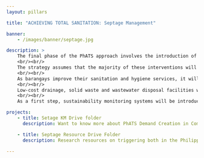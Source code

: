 ```yaml
---
layout: pillars

title: "ACHIEVING TOTAL SANITATION: Septage Management"

banner:
    - /images/banner/septage.jpg

description: >
    The final phase of the PhATS approach involves the introduction of the safe management of solid and liquid wastes, including drainage and the recycling and reuse of waste; and the development and strengthening of water quality monitoring systems, allied with the promotion of water supply protection, sanitary surveys, and safe water storage and handling.
    <br/><br/>
    The strategy assumes that the majority of these interventions will be piloted in the most progressive barangays and municipalities, with a focus on barangays that have either graduated to G2 Sustainable Sanitation barangay status, or seem likely to graduate in the near future. The intention is not to promote expensive, high-technology approaches, but to develop and refine simple and appropriate technologies and systems that can be implemented, operated and maintained by resource-scarce local governments in the typhoon-affected areas.
    <br/><br/>
    As barangays improve their sanitation and hygiene services, it will become important to introduce basic water safety planning and public health monitoring systems that are designed to detect major sanitation, hygiene or water supply problems. Point of use water quality testing and response protocols will be developed and piloted in G1 and G2 barangays, accompanied by advocacy to LGUS for the allocation of appropriate budgets and resources to sustain these services.
    <br/><br/>
    Low-cost drainage, solid waste and wastewater disposal facilities will be constructed to demonstrate and promote cost-effective waste management solutions, and encourage LGUs to work towards G3 Total Sanitation Barangay status. Where septic tanks are preferred or required (due to potential contamination of vulnerable groundwater or surface water resources), faecal sludge management (FSM) systems should be introduced. These systems will need to be appropriate for the largely rural contexts in which most implementing partners will be working, focusing on technologies and approaches that can be implemented and maintained by low capacity local governments and small private providers, in recognition that few previous FSM interventions in the Philippines have been either successful or sustainable.
    <br/><br/>
    As a first step, sustainability monitoring systems will be introduced as part of the G2 graduation process, with the aim of tracking what happens to toilet pits and septic tanks as they fill up and start to cause problems – whether pits are emptied or replaced; whether septic tanks are regularly desludged; whether effluent from either toilet pits or septic tanks contaminates local water bodies or open spaces; and whether any removed pit contents or septic sludge are then safely transported, treated or disposed. Improved information on the extent and nature of these sustainability problems will be an important driver for local governments and sanitation stakeholders to finance, develop and implement appropriate solutions in areas that face public health hazards associated with unsafe sanitation and waste management systems.

projects:
    - title: Setage KM Drive folder
      description: Want to know more about PhATS Demand Creation in Communities? Check out the latest Knowledge Management Pieces!

    - title: Septage Resource Drive Folder
      description: Research resources on triggering both in the Philippines and around the world can be found here.

---
```

